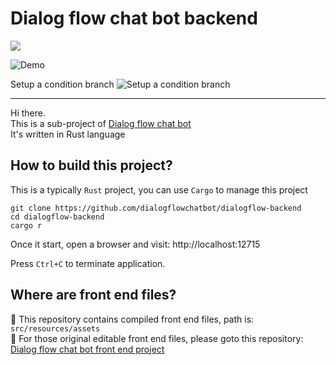 # Dialog flow chat bot backend

<img src="https://img.shields.io/badge/Rust-1.75.0-blue" />

![Demo](https://github.com/dialogflowchatbot/dialogflow-showcase/blob/d8380bf728a87fb8e9df2a2d8796bd58c61015d9/screenshots/demo1.gif)

Setup a condition branch
![Setup a condition branch](https://github.com/dialogflowchatbot/dialogflow-showcase/blob/18f8b2821921f1732e7699f515615a3d7838f16a/screenshots/condition1.gif)


---

Hi there.  
This is a sub-project of [Dialog flow chat bot](https://github.com/dialogflowchatbot/dialogflow)  
It's written in Rust language

## How to build this project?
This is a typically `Rust` project, you can use `Cargo` to manage this project
```
git clone https://github.com/dialogflowchatbot/dialogflow-backend
cd dialogflow-backend
cargo r
```

Once it start, open a browser and visit: http://localhost:12715

Press `Ctrl+C` to terminate application.

## Where are front end files?
🎨 This repository contains compiled front end files, path is: `src/resources/assets`  
🎄 For those original editable front end files, please goto this repository: [Dialog flow chat bot front end project](https://github.com/dialogflowchatbot/dialogflow-frontend)
